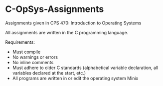 # C-OpSys-Assignments
Assignments given in CPS 470: Introduction to Operating Systems

All assignments are written in the C programming language.

Requirements:
  - Must compile
  - No warnings or errors
  - No inline comments
  - Must adhere to older C standards (alphabetical variable declaration, all variables declared at the start, etc.)
  - All programs are written in or edit the operating system Minix
  

